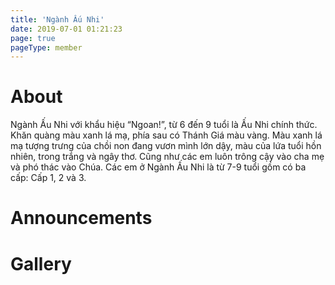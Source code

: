 ```yaml
---
title: 'Ngành Ấu Nhi'
date: 2019-07-01 01:21:23
page: true
pageType: member
---
```


# About
Ngành Ấu Nhi với khẩu hiệu “Ngoan!”, từ 6 đến 9 tuổi là Ấu Nhi chính thức. Khăn quàng màu xanh
lá mạ, phía sau có Thánh Giá màu vàng. Màu xanh lá mạ tượng trưng của chồi non đang vươn
mình lớn dậy, màu của lứa tuổi hồn nhiên, trong trắng và ngây thơ. Cũng như các em luôn trông
cậy vào cha mẹ và phó thác vào Chúa. Các em ở Ngành Ấu Nhi là từ 7-9 tuổi gồm có ba cấp: Cấp 1,
2 và 3.

# Announcements

# Gallery
